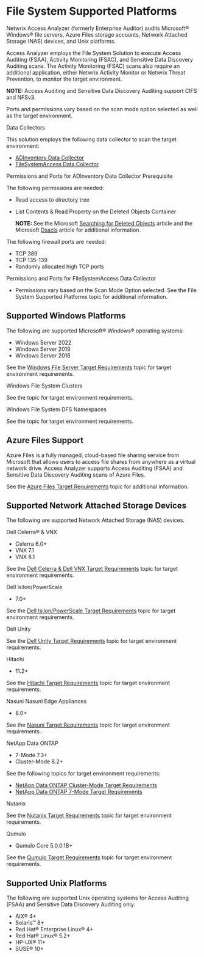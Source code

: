 # File System Supported Platforms

Netwrix Access Analyzer (formerly Enterprise Auditor) audits Microsoft® Windows® file servers,
Azure Files storage accounts, Network Attached Storage (NAS) devices, and Unix platforms.

Access Analyzer employs the File System Solution to execute Access Auditing (FSAA), Activity
Monitoring (FSAC), and Sensitive Data Discovery Auditing scans. The Activity Monitoring (FSAC) scans
also require an additional application, either Netwrix Activity Monitor or Netwrix Threat
Prevention, to monitor the target environment.

**NOTE:** Access Auditing and Sensitive Data Discovery Auditing support CIFS and NFSv3.

Ports and permissions vary based on the scan mode option selected as well as the target environment.

Data Collectors

This solution employs the following data collector to scan the target environment:

- [ADInventory Data Collector](/docs/accessanalyzer/12.0/admin/datacollector/adinventory/overview.md)
- [FileSystemAccess Data Collector](/docs/accessanalyzer/12.0/admin/datacollector/fsaa/overview.md)

Permissions and Ports for ADInventory Data Collector Prerequisite

The following permissions are needed:

- Read access to directory tree
- List Contents & Read Property on the Deleted Objects Container

  **NOTE:** See the Microsoft
  [Searching for Deleted Objects](https://technet.microsoft.com/en-us/library/cc978013.aspx)
  article and the Microsoft
  [Dsacls](<https://technet.microsoft.com/en-us/library/cc771151(v=ws.11).aspx>) article for
  additional information.

The following firewall ports are needed:

- TCP 389
- TCP 135-139
- Randomly allocated high TCP ports

Permissions and Ports for FileSystemAccess Data Collector

- Permissions vary based on the Scan Mode Option selected. See the File System Supported Platforms
  topic for additional information.

## Supported Windows Platforms

The following are supported Microsoft® Windows® operating systems:

- Windows Server 2022
- Windows Server 2019
- Windows Server 2016

See the [Windows File Server Target Requirements](/docs/accessanalyzer/12.0/config/windowsfile/overview.md) topic for
target environment requirements.

Windows File System Clusters

See the topic for target environment requirements.

Windows File System DFS Namespaces

See the topic for target environment requirements.

## Azure Files Support

Azure Files is a fully managed, cloud-based file sharing service from Microsoft that allows users to
access file shares from anywhere as a virtual network drive. Access Analyzer supports Access
Auditing (FSAA) and Sensitive Data Discovery Auditing scans of Azure Files.

See the [Azure Files Target Requirements](/docs/accessanalyzer/12.0/requirements/target/config/azurefiles.md) topic for additional information.

## Supported Network Attached Storage Devices

The following are supported Network Attached Storage (NAS) devices.

Dell Celerra® & VNX

- Celerra 6.0+
- VNX 7.1
- VNX 8.1

See the [Dell Celerra & Dell VNX Target Requirements](/docs/accessanalyzer/12.0/config/dellcelerravnx/overview.md)
topic for target environment requirements.

Dell Isilon/PowerScale

- 7.0+

See the [Dell Isilon/PowerScale Target Requirements](/docs/accessanalyzer/12.0/config/dellpowerscale/overview.md)
topic for target environment requirements.

Dell Unity

See the [Dell Unity Target Requirements](/docs/accessanalyzer/12.0/config/dellunity/overview.md) topic for target
environment requirements.

Hitachi

- 11.2+

See the [Hitachi Target Requirements](/docs/accessanalyzer/12.0/config/hitachi/overview.md) topic for target
environment requirements.

Nasuni Nasuni Edge Appliances

- 8.0+

See the [Nasuni Target Requirements](/docs/accessanalyzer/12.0/config/nasuni/overview.md) topic for target
environment requirements.

NetApp Data ONTAP

- 7-Mode 7.3+
- Cluster-Mode 8.2+

See the following topics for target environment requirements:

- [NetApp Data ONTAP Cluster-Mode Target Requirements](/docs/accessanalyzer/12.0/config/netappcmode/overview.md)
- [NetApp Data ONTAP 7-Mode Target Requirements](/docs/accessanalyzer/12.0/config/netapp7mode/overview.md)

Nutanix

See the [Nutanix Target Requirements](/docs/accessanalyzer/12.0/config/nutanix/overview.md) topic for target
environment requirements.

Qumulo

- Qumulo Core 5.0.0.1B+

See the [Qumulo Target Requirements](/docs/accessanalyzer/12.0/config/qumulo/overview.md) topic for target
environment requirements.

## Supported Unix Platforms

The following are supported Unix operating systems for Access Auditing (FSAA) and Sensitive Data
Discovery Auditing only:

- AIX® 4+
- Solaris™ 8+
- Red Hat® Enterprise Linux® 4+
- Red Hat® Linux® 5.2+
- HP-UX® 11+
- SUSE® 10+

